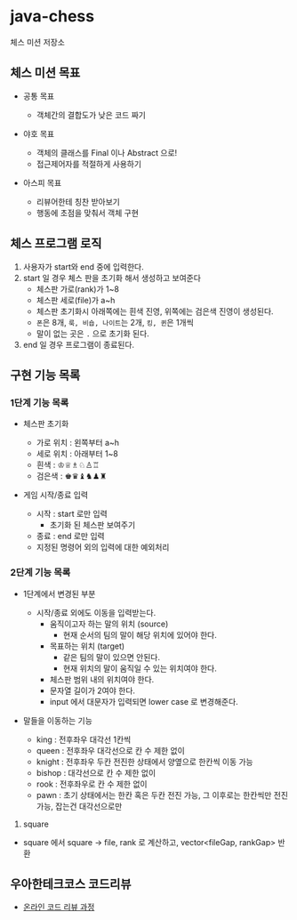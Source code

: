 # java-chess

체스 미션 저장소

## 체스 미션 목표

- 공통 목표
    - 객체간의 결합도가 낮은 코드 짜기

- 야호 목표
    - 객체의 클래스를 Final 이나 Abstract 으로!
    - 접근제어자를 적절하게 사용하기

- 아스피 목표
    - 리뷰어한테 칭찬 받아보기
    - 행동에 초점을 맞춰서 객체 구현

## 체스 프로그램 로직

1. 사용자가 start와 end 중에 입력한다.
2. start 일 경우 체스 판을 초기화 해서 생성하고 보여준다
   - 체스판 가로(rank)가 1~8
   - 체스판 세로(file)가 a~h
   - 체스판 초기화시 아래쪽에는 흰색 진영, 위쪽에는 검은색 진영이 생성된다.
   - `폰`은 8개, `룩, 비숍, 나이트`는 2개, `킹, 퀸`은 1개씩
   - 말이 없는 곳은 `.` 으로 초기화 된다.
3. end 일 경우 프로그램이 종료된다.

## 구현 기능 목록

### 1단계 기능 목록

- 체스판 초기화
  - 가로 위치 : 왼쪽부터 a~h
  - 세로 위치 : 아래부터 1~8  
  - 흰색 : ♔♕♗♘♙♖  
  - 검은색 : ♚♛♝♞♟♜

- 게임 시작/종료 입력
  - 시작 : start 로만 입력
    - 초기화 된 체스판 보여주기
  - 종료 : end 로만 입력
  - 지정된 명령어 외의 입력에 대한 예외처리

### 2단계 기능 목록

- 1단계에서 변경된 부분
  - 시작/종료 외에도 이동을 입력받는다.
    - 움직이고자 하는 말의 위치 (source)
      - 현재 순서의 팀의 말이 해당 위치에 있어야 한다.
    - 목표하는 위치 (target)
      - 같은 팀의 말이 있으면 안된다.
      - 현재 위치의 말이 움직일 수 있는 위치여야 한다.
    - 체스판 범위 내의 위치여야 한다.
    - 문자열 길이가 2여야 한다.
    - input 에서 대문자가 입력되면 lower case 로 변경해준다.

- 말들을 이동하는 기능
  - king : 전후좌우 대각선 1칸씩
  - queen : 전후좌우 대각선으로 칸 수 제한 없이
  - knight : 전후좌우 두칸 전진한 상태에서 양옆으로 한칸씩 이동 가능
  - bishop : 대각선으로 칸 수 제한 없이
  - rook : 전후좌우로 칸 수 제한 없이
  - pawn : 초기 상태에서는 한칸 혹은 두칸 전진 가능, 그 이후로는 한칸씩만 전진 가능, 잡는건 대각선으로만


1. square
- square 에서 square -> file, rank 로 계산하고, vector<fileGap, rankGap> 반환

## 우아한테크코스 코드리뷰

- [온라인 코드 리뷰 과정](https://github.com/woowacourse/woowacourse-docs/blob/master/maincourse/README.md)
